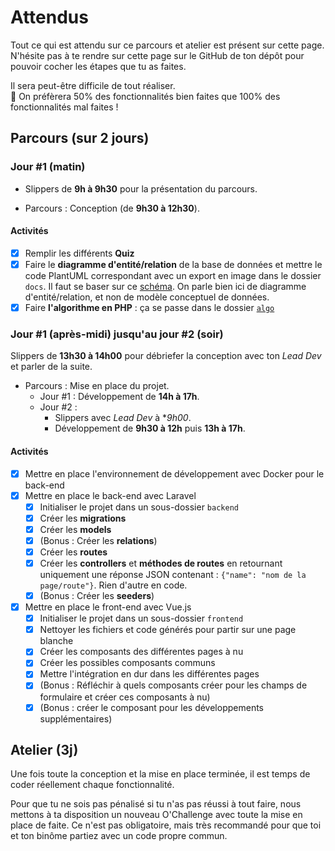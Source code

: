 # Attendus

Tout ce qui est attendu sur ce parcours et atelier est présent sur cette page. N'hésite pas à te rendre sur cette page sur le GitHub de ton dépôt pour pouvoir cocher les étapes que tu as faites.

Il sera peut-être difficile de tout réaliser.   
🚧 On préfèrera 50% des fonctionnalités bien faites que 100% des fonctionnalités mal faites !


## Parcours (sur 2 jours)

### Jour #1 (matin)

- Slippers de **9h à 9h30** pour la présentation du parcours.

- Parcours : Conception (de **9h30 à 12h30**).

#### Activités

- [x] Remplir les différents **Quiz**
- [x] Faire le **diagramme d'entité/relation** de la base de données et mettre le code PlantUML correspondant avec un export en image dans le dossier `docs`. Il faut se baser sur ce [schéma](./diagramme/schema.png). On parle bien ici de diagramme d'entité/relation, et non de modèle conceptuel de données.
- [x] Faire **l'algorithme en PHP** : ça se passe dans le dossier [`algo`](./algo/index.php)

### Jour #1 (après-midi) jusqu'au jour #2 (soir)

Slippers de **13h30 à 14h00** pour débriefer la conception avec ton *Lead Dev* et parler de la suite.

- Parcours : Mise en place du projet.  
  - Jour #1 : Développement de **14h à 17h**.  
  - Jour #2 :  
    - Slippers avec *Lead Dev* à **9h00*.  
    - Développement de **9h30 à 12h** puis **13h à 17h**.   

#### Activités

- [x] Mettre en place l'environnement de développement avec Docker pour le back-end
- [x] Mettre en place le back-end avec Laravel
  - [x] Initialiser le projet dans un sous-dossier `backend`
  - [x] Créer les **migrations**
  - [x] Créer les **models**
  - [x] (Bonus : Créer les **relations**)
  - [x] Créer les **routes**
  - [x] Créer les **controllers** et **méthodes de routes** en retournant uniquement une réponse JSON contenant : `{"name": "nom de la page/route"}`. Rien d'autre en code.
  - [x] (Bonus : Créer les **seeders**) 
- [x] Mettre en place le front-end avec Vue.js
  - [x] Initialiser le projet dans un sous-dossier `frontend`
  - [x] Nettoyer les fichiers et code générés pour partir sur une page blanche
  - [x] Créer les composants des différentes pages à nu
  - [x] Créer les possibles composants communs
  - [x] Mettre l'intégration en dur dans les différentes pages
  - [x] (Bonus : Réfléchir à quels composants créer pour les champs de formulaire et créer ces composants à nu)
  - [x] (Bonus : créer le composant pour les développements supplémentaires)

## Atelier (3j)

Une fois toute la conception et la mise en place terminée, il est temps de coder réellement chaque fonctionnalité. 

Pour que tu ne sois pas pénalisé si tu n'as pas réussi à tout faire, nous mettons à ta disposition un nouveau O'Challenge avec toute la mise en place de faite. Ce n'est pas obligatoire, mais très recommandé pour que toi et ton binôme partiez avec un code propre commun.
